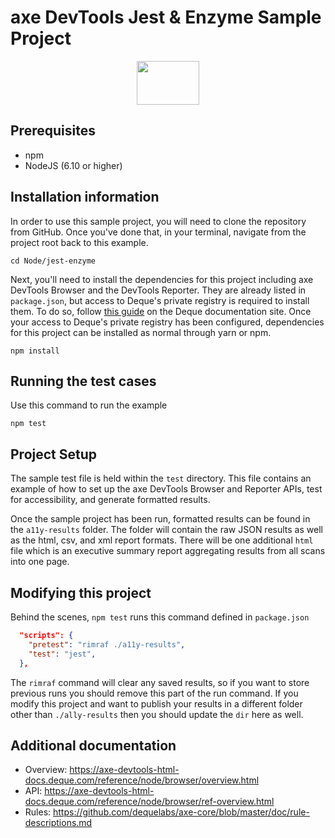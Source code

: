 # axe DevTools Jest & Enzyme Sample Project

<p align="center">  
  <img src="https://www.deque.com/wp-content/uploads/2020/04/axe-devtools.svg" height="70px" width="100px" alt="" />
</p>

## Prerequisites

- npm
- NodeJS (6.10 or higher)

## Installation information

In order to use this sample project, you will need to clone the repository from GitHub. Once you've done that, in your terminal, navigate from the project root back to this example.

```
cd Node/jest-enzyme
```

Next, you'll need to install the dependencies for this project including axe DevTools Browser and the DevTools Reporter. They are already listed in `package.json`, but access to Deque's private registry is required to install them. To do so, follow [this guide](https://axe-devtools-html-docs.deque.com/reference/node/browser/install-agora.html) on the Deque documentation site. Once your access to Deque's private registry has been configured, dependencies for this project can be installed as normal through yarn or npm.

```
npm install
```

## Running the test cases

Use this command to run the example

```
npm test
```

## Project Setup

The sample test file is held within the `test` directory. This file contains an example of how to set up the axe DevTools Browser and Reporter APIs, test for accessibility, and generate formatted results.

Once the sample project has been run, formatted results can be found in the `a11y-results` folder. The folder will contain the raw JSON results as well as the html, csv, and xml report formats. There will be one additional `html` file which is an executive summary report aggregating results from all scans into one page.

## Modifying this project

Behind the scenes, `npm test` runs this command defined in `package.json`

```json
  "scripts": {
    "pretest": "rimraf ./a11y-results",
    "test": "jest",
  },
```

The `rimraf` command will clear any saved results, so if you want to store previous runs you should remove this part of the run command. If you modify this project and want to publish your results in a different folder other than `./ally-results` then you should update the `dir` here as well.

## Additional documentation

- Overview: https://axe-devtools-html-docs.deque.com/reference/node/browser/overview.html
- API: https://axe-devtools-html-docs.deque.com/reference/node/browser/ref-overview.html
- Rules: https://github.com/dequelabs/axe-core/blob/master/doc/rule-descriptions.md
